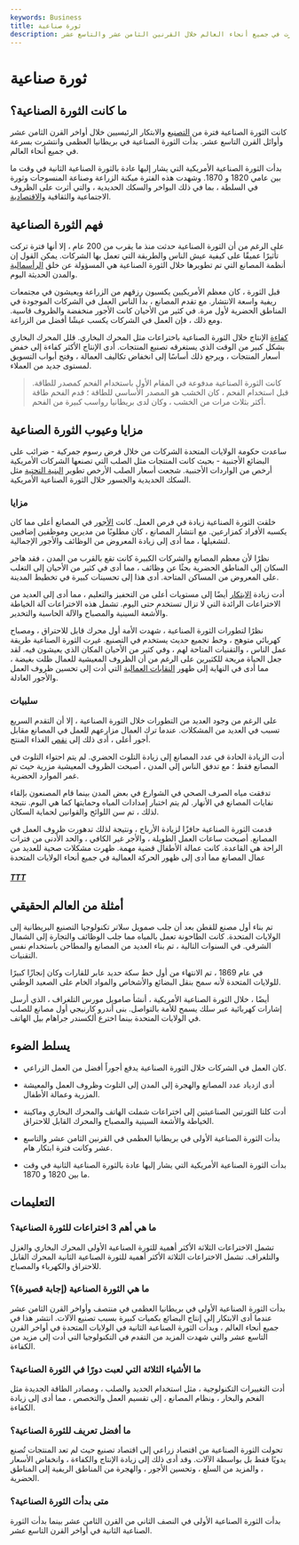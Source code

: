 ```yaml
---
keywords: Business
title: ثورة صناعية
description: كانت الثورة الصناعية فترة من الابتكارات الكبرى التي بدأت في بريطانيا العظمى وانتشرت في جميع أنحاء العالم خلال القرنين الثامن عشر والتاسع عشر.
---
```


# ثورة صناعية
## ما كانت الثورة الصناعية؟

كانت الثورة الصناعية فترة من [التصنيع](/industrialization) والابتكار الرئيسيين خلال أواخر القرن الثامن عشر وأوائل القرن التاسع عشر. بدأت الثورة الصناعية في بريطانيا العظمى وانتشرت بسرعة في جميع أنحاء العالم.

بدأت الثورة الصناعية الأمريكية التي يشار إليها عادة بالثورة الصناعية الثانية في وقت ما بين عامي 1820 و 1870. وشهدت هذه الفترة ميكنة الزراعة وصناعة المنسوجات وثورة في السلطة ، بما في ذلك البواخر والسكك الحديدية ، والتي أثرت على الظروف الاجتماعية والثقافية [والاقتصادية](/economic-conditions).

## فهم الثورة الصناعية

على الرغم من أن الثورة الصناعية حدثت منذ ما يقرب من 200 عام ، إلا أنها فترة تركت تأثيرًا عميقًا على كيفية عيش الناس والطريقة التي تعمل بها الشركات. يمكن القول إن أنظمة المصانع التي تم تطويرها خلال الثورة الصناعية هي المسؤولة عن خلق [الرأسمالية](/capitalism) والمدن الحديثة اليوم.

قبل الثورة ، كان معظم الأمريكيين يكسبون رزقهم من الزراعة ويعيشون في مجتمعات ريفية واسعة الانتشار. مع تقدم المصانع ، بدأ الناس العمل في الشركات الموجودة في المناطق الحضرية لأول مرة. في كثير من الأحيان كانت الأجور منخفضة والظروف قاسية. ومع ذلك ، فإن العمل في الشركات يكسب عيشًا أفضل من الزراعة.

[كفاءة](/efficiency) الإنتاج خلال الثورة الصناعية باختراعات مثل المحرك البخاري. قلل المحرك البخاري بشكل كبير من الوقت الذي يستغرقه تصنيع المنتجات. أدى الإنتاج الأكثر كفاءة إلى خفض أسعار المنتجات ، ويرجع ذلك أساسًا إلى انخفاض تكاليف العمالة ، وفتح أبواب التسويق لمستوى جديد من العملاء.

> كانت الثورة الصناعية مدفوعة في المقام الأول باستخدام الفحم كمصدر للطاقة. قبل استخدام الفحم ، كان الخشب هو المصدر الأساسي للطاقة ؛ قدم الفحم طاقة أكثر بثلاث مرات من الخشب ، وكان لدى بريطانيا رواسب كبيرة من الفحم.

>

## مزايا وعيوب الثورة الصناعية

ساعدت حكومة الولايات المتحدة الشركات من خلال فرض رسوم جمركية - ضرائب على البضائع الأجنبية - بحيث كانت المنتجات مثل الصلب التي تصنعها الشركات الأمريكية أرخص من الواردات الأجنبية. شجعت أسعار الصلب الأرخص تطوير [البنية التحتية](/infrastructure) مثل السكك الحديدية والجسور خلال الثورة الصناعية الأمريكية.

### مزايا

خلقت الثورة الصناعية زيادة في فرص العمل. كانت [الأجور](/wage-expense) في المصانع أعلى مما كان يكسبه الأفراد كمزارعين. مع انتشار المصانع ، كان مطلوبًا من مديرين وموظفين إضافيين لتشغيلها ، مما أدى إلى زيادة المعروض من الوظائف والأجور الإجمالية.

نظرًا لأن معظم المصانع والشركات الكبيرة كانت تقع بالقرب من المدن ، فقد هاجر السكان إلى المناطق الحضرية بحثًا عن وظائف ، مما أدى في كثير من الأحيان إلى التغلب على المعروض من المساكن المتاحة. أدى هذا إلى تحسينات كبيرة في تخطيط المدينة.

أدت زيادة [الابتكار](/disruptive-innovation) أيضًا إلى مستويات أعلى من التحفيز والتعليم ، مما أدى إلى العديد من الاختراعات الرائدة التي لا تزال تستخدم حتى اليوم. تشمل هذه الاختراعات آلة الخياطة والأشعة السينية والمصباح والآلة الحاسبة والتخدير.

نظرًا لتطورات الثورة الصناعية ، شهدت الأمة أول محرك قابل للاحتراق ، ومصباح كهربائي متوهج ، وخط تجميع حديث يستخدم في التصنيع. غيرت الثورة الصناعية طريقة عمل الناس ، والتقنيات المتاحة لهم ، وفي كثير من الأحيان المكان الذي يعيشون فيه. لقد جعل الحياة مريحة للكثيرين على الرغم من أن الظروف المعيشية للعمال ظلت بغيضة ، مما أدى في النهاية إلى ظهور [النقابات العمالية](/labor-union) التي أدت إلى تحسين ظروف العمل والأجور العادلة.

### سلبيات

على الرغم من وجود العديد من التطورات خلال الثورة الصناعية ، إلا أن التقدم السريع تسبب في العديد من المشكلات. عندما ترك العمال مزارعهم للعمل في المصانع مقابل أجور أعلى ، أدى ذلك إلى [نقص](/shortage) الغذاء المنتج.

أدت الزيادة الحادة في عدد المصانع إلى زيادة التلوث الحضري. لم يتم احتواء التلوث في المصانع فقط ؛ مع تدفق الناس إلى المدن ، أصبحت الظروف المعيشية مزرية حيث تم غمر الموارد الحضرية.

تدفقت مياه الصرف الصحي في الشوارع في بعض المدن بينما قام المصنعون بإلقاء نفايات المصانع في الأنهار. لم يتم اختبار إمدادات المياه وحمايتها كما هي اليوم. نتيجة لذلك ، تم سن اللوائح والقوانين لحماية السكان.

قدمت الثورة الصناعية حافزًا لزيادة الأرباح ، ونتيجة لذلك تدهورت ظروف العمل في المصانع. أصبحت ساعات العمل الطويلة ، والأجر غير الكافي ، والحد الأدنى من فترات الراحة هي القاعدة. كانت عمالة الأطفال قضية مهمة. ظهرت مشكلات صحية للعديد من عمال المصانع مما أدى إلى ظهور الحركة العمالية في جميع أنحاء الولايات المتحدة

<h5> <a href=""> TTT </a> </h5>

## أمثلة من العالم الحقيقي

تم بناء أول مصنع للقطن بعد أن جلب صمويل سلاتر تكنولوجيا التصنيع البريطانية إلى الولايات المتحدة. كانت الطاحونة تعمل بالمياه مما جلب الوظائف والتجارة إلى الشمال الشرقي. في السنوات التالية ، تم بناء العديد من المصانع والمطاحن باستخدام نفس التقنيات.

في عام 1869 ، تم الانتهاء من أول خط سكة حديد عابر للقارات وكان إنجازًا كبيرًا للولايات المتحدة لأنه سمح بنقل البضائع والأشخاص والمواد الخام على الصعيد الوطني.

أيضًا ، خلال الثورة الصناعية الأمريكية ، أنشأ صامويل مورس التلغراف ، الذي أرسل إشارات كهربائية عبر سلك يسمح للأمة بالتواصل. بنى أندرو كارنيجي أول مصانع للصلب في الولايات المتحدة بينما اخترع ألكسندر جراهام بيل الهاتف.

## يسلط الضوء

- كان العمل في الشركات خلال الثورة الصناعية يدفع أجوراً أفضل من العمل الزراعي.

- أدى ازدياد عدد المصانع والهجرة إلى المدن إلى التلوث وظروف العمل والمعيشة المزرية وعمالة الأطفال.

- أدت كلتا الثورتين الصناعيتين إلى اختراعات شملت الهاتف والمحرك البخاري وماكينة الخياطة والأشعة السينية والمصباح والمحرك القابل للاحتراق.

- بدأت الثورة الصناعية الأولى في بريطانيا العظمى في القرنين الثامن عشر والتاسع عشر وكانت فترة ابتكار هام.

- بدأت الثورة الصناعية الأمريكية التي يشار إليها عادة بالثورة الصناعية الثانية في وقت ما بين 1820 و 1870.

## التعليمات

### ما هي أهم 3 اختراعات للثورة الصناعية؟

تشمل الاختراعات الثلاثة الأكثر أهمية للثورة الصناعية الأولى المحرك البخاري والغزل والتلغراف. تشمل الاختراعات الثلاثة الأكثر أهمية للثورة الصناعية الثانية المحرك القابل للاحتراق والكهرباء والمصباح.

### ما هي الثورة الصناعية (إجابة قصيرة)؟

بدأت الثورة الصناعية الأولى في بريطانيا العظمى في منتصف وأواخر القرن الثامن عشر عندما أدى الابتكار إلى إنتاج البضائع بكميات كبيرة بسبب تصنيع الآلات. انتشر هذا في جميع أنحاء العالم ، وبدأت الثورة الصناعية الثانية في الولايات المتحدة في أواخر القرن التاسع عشر والتي شهدت المزيد من التقدم في التكنولوجيا التي أدت إلى مزيد من الكفاءة.

### ما الأشياء الثلاثة التي لعبت دورًا في الثورة الصناعية؟

أدت التغييرات التكنولوجية ، مثل استخدام الحديد والصلب ، ومصادر الطاقة الجديدة مثل الفحم والبخار ، ونظام المصانع ، إلى تقسيم العمل والتخصص ، مما أدى إلى زيادة الكفاءة.

### ما أفضل تعريف للثورة الصناعية؟

تحولت الثورة الصناعية من اقتصاد زراعي إلى اقتصاد تصنيع حيث لم تعد المنتجات تُصنع يدويًا فقط بل بواسطة الآلات. وقد أدى ذلك إلى زيادة الإنتاج والكفاءة ، وانخفاض الأسعار ، والمزيد من السلع ، وتحسين الأجور ، والهجرة من المناطق الريفية إلى المناطق الحضرية.

### متى بدأت الثورة الصناعية؟

بدأت الثورة الصناعية الأولى في النصف الثاني من القرن الثامن عشر بينما بدأت الثورة الصناعية الثانية في أواخر القرن التاسع عشر.

